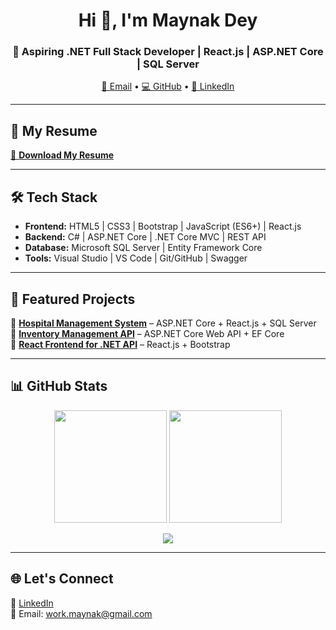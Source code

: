 <h1 align="center">Hi 👋, I'm Maynak Dey</h1>
<h3 align="center">🚀 Aspiring .NET Full Stack Developer | React.js | ASP.NET Core | SQL Server</h3>

<p align="center">
  <a href="mailto:work.maynak@gmail.com">📧 Email</a> •
  <a href="https://github.com/maynak-dev">💻 GitHub</a> •
  <a href="https://www.linkedin.com/in/your-linkedin/">🔗 LinkedIn</a>
</p>

---

## 📄 My Resume
[📄 **Download My Resume**](https://github.com/maynak-dev/maynak-dev/blob/main/Maynak_Dey_Resume.pdf)

---

## 🛠️ Tech Stack
- **Frontend:** HTML5 | CSS3 | Bootstrap | JavaScript (ES6+) | React.js
- **Backend:** C# | ASP.NET Core | .NET Core MVC | REST API
- **Database:** Microsoft SQL Server | Entity Framework Core
- **Tools:** Visual Studio | VS Code | Git/GitHub | Swagger

---

## 📂 Featured Projects
🔹 [**Hospital Management System**](https://github.com/maynak-dev/hospital-management-system) – ASP.NET Core + React.js + SQL Server  
🔹 [**Inventory Management API**](https://github.com/maynak-dev/inventory-management-api) – ASP.NET Core Web API + EF Core  
🔹 [**React Frontend for .NET API**](https://github.com/maynak-dev/react-frontend-dotnet-api) – React.js + Bootstrap

---

## 📊 GitHub Stats
<p align="center">
  <img src="https://github-readme-stats.vercel.app/api?username=maynak-dev&show_icons=true&theme=tokyonight" height="180" />
  <img src="https://github-readme-streak-stats.herokuapp.com?user=maynak-dev&theme=tokyonight" height="180" />
</p>

<p align="center">
  <img src="https://github-readme-stats.vercel.app/api/top-langs/?username=maynak-dev&layout=compact&theme=tokyonight" />
</p>

---

## 🌐 Let's Connect
💼 [LinkedIn](https://www.linkedin.com/in/your-linkedin/)  
📧 Email: work.maynak@gmail.com  
